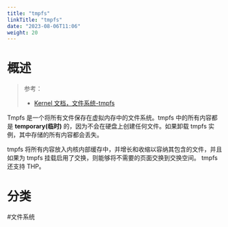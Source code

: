 ```yaml
---
title: "tmpfs"
linkTitle: "tmpfs"
date: "2023-08-06T11:06"
weight: 20
---
```


# 概述

> 参考：
> 
> - [Kernel 文档，文件系统-tmpfs](https://www.kernel.org/doc/html/latest/filesystems/tmpfs.html)

Tmpfs 是一个将所有文件保存在虚拟内存中的文件系统。tmpfs 中的所有内容都是 **temporary(临时)** 的，因为不会在硬盘上创建任何文件。如果卸载 tmpfs 实例，其中存储的所有内容都会丢失。

tmpfs 将所有内容放入内核内部缓存中，并增长和收缩以容纳其包含的文件，并且如果为 tmpfs 挂载启用了交换，则能够将不需要的页面交换到交换空间。 tmpfs 还支持 THP。


# 分类

 #文件系统